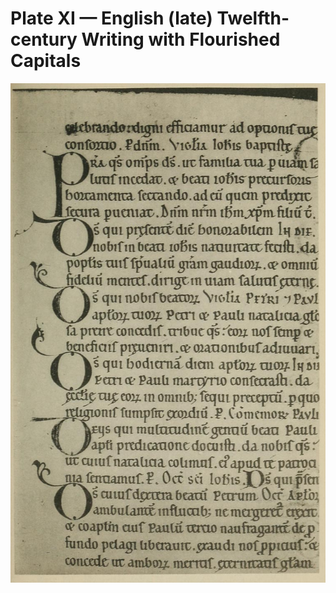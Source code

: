 # Plate XI — English \(late\) Twelfth-century Writing with Flourished Capitals

![Plate XI.&#x2014;English \(late\) Twelfth-century Writing, with flourished Capitals. \(Breviary\). Brit. Mus., Royal MS. 2. A.X.](../.gitbook/assets/i453e-plate_xi.jpg)

